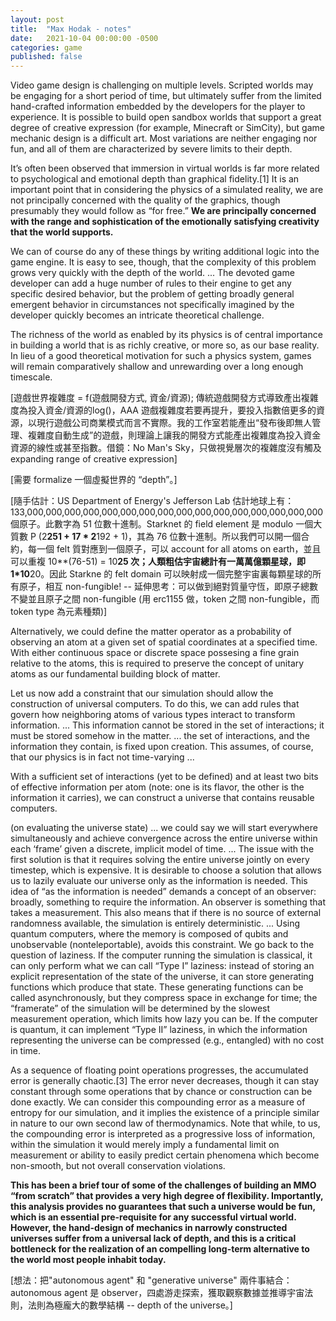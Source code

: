 ```yaml
---
layout: post
title:  "Max Hodak - notes"
date:   2021-10-04 00:00:00 -0500
categories: game
published: false
---
```


Video game design is challenging on multiple levels. Scripted worlds may be engaging for a short period of time, but ultimately suffer from the limited hand-crafted information embedded by the developers for the player to experience. It is possible to build open sandbox worlds that support a great degree of creative expression (for example, Minecraft or SimCity), but game mechanic design is a difficult art. Most variations are neither engaging nor fun, and all of them are characterized by severe limits to their depth.

It’s often been observed that immersion in virtual worlds is far more related to psychological and emotional depth than graphical fidelity.[1] It is an important point that in considering the physics of a simulated reality, we are not principally concerned with the quality of the graphics, though presumably they would follow as “for free.” **We are principally concerned with the range and sophistication of the emotionally satisfying creativity that the world supports.**

We can of course do any of these things by writing additional logic into the game engine. It is easy to see, though, that the complexity of this problem grows very quickly with the depth of the world. ... The devoted game developer can add a huge number of rules to their engine to get any specific desired behavior, but the problem of getting broadly general emergent behavior in circumstances not specifically imagined by the developer quickly becomes an intricate theoretical challenge.

The richness of the world as enabled by its physics is of central importance in building a world that is as richly creative, or more so, as our base reality. In lieu of a good theoretical motivation for such a physics system, games will remain comparatively shallow and unrewarding over a long enough timescale.

[遊戲世界複雜度 = f(遊戲開發方式, 資金/資源); 傳統遊戲開發方式導致產出複雜度為投入資金/資源的log()，AAA 遊戲複雜度若要再提升，要投入指數倍更多的資源，以現行遊戲公司商業模式而言不實際。我的工作室若能產出“發布後即無人管理、複雜度自動生成”的遊戲，則理論上讓我的開發方式能產出複雜度為投入資金資源的線性或甚至指數。借鏡：No Man's Sky，只做視覺層次的複雜度沒有觸及 expanding range of creative expression]

[需要 formalize 一個虛擬世界的 “depth”。]

[隨手估計：US Department of Energy's Jefferson Lab 估計地球上有：
133,000,000,000,000,000,000,000,000,000,000,000,000,000,000,000,000 個原子。此數字為 51 位數十進制。Starknet 的 field element 是 modulo 一個大質數 P (2**251 + 17 * 2**192 + 1)，其為 76 位數十進制。所以我們可以開一個合約，每一個 felt 質對應到一個原子，可以 account for all atoms on earth，並且可以重複 10**(76-51) = 10**25 次；人類粗估宇宙總計有一萬萬億顆星球，即 1*10**20。因此 Starkne 的 felt domain 可以映射成一個完整宇宙裏每顆星球的所有原子，相互 non-fungible! -- 延伸思考：可以做到絕對質量守恆，即原子總數不變並且原子之間 non-fungible (用 erc1155 做，token 之間 non-fungible，而 token type 為元素種類)]

Alternatively, we could define the matter operator as a probability of observing an atom at a given set of spatial coordinates at a specified time. With either continuous space or discrete space possesing a fine grain relative to the atoms, this is required to preserve the concept of unitary atoms as our fundamental building block of matter.

Let us now add a constraint that our simulation should allow the construction of universal computers. To do this, we can add rules that govern how neighboring atoms of various types interact to transform information. ... This information cannot be stored in the set of interactions; it must be stored somehow in the matter. ... the set of interactions, and the information they contain, is fixed upon creation. This assumes, of course, that our physics is in fact not time-varying ...

With a sufficient set of interactions (yet to be defined) and at least two bits of effective information per atom (note: one is its flavor, the other is the information it carries), we can construct a universe that contains reusable computers.

(on evaluating the universe state) ... we could say we will start everywhere simultaneously and achieve convergence across the entire universe within each ‘frame’ given a discrete, implicit model of time. ... The issue with the first solution is that it requires solving the entire universe jointly on every timestep, which is expensive. It is desirable to choose a solution that allows us to lazily evaluate our universe only as the information is needed. This idea of “as the information is needed” demands a concept of an observer: broadly, something to require the information. An observer is something that takes a measurement. This also means that if there is no source of external randomness available, the simulation is entirely deterministic. ... Using quantum computers, where the memory is composed of qubits and unobservable (nonteleportable), avoids this constraint. We go back to the question of laziness. If the computer running the simulation is classical, it can only perform what we can call “Type I” laziness: instead of storing an explicit representation of the state of the universe, it can store generating functions which produce that state. These generating functions can be called asynchronously, but they compress space in exchange for time; the “framerate” of the simulation will be determined by the slowest measurement operation, which limits how lazy you can be. If the computer is quantum, it can implement “Type II” laziness, in which the information representing the universe can be compressed (e.g., entangled) with no cost in time.

As a sequence of floating point operations progresses, the accumulated error is generally chaotic.[3] The error never decreases, though it can stay constant through some operations that by chance or construction can be done exactly. We can consider this compounding error as a measure of entropy for our simulation, and it implies the existence of a principle similar in nature to our own second law of thermodynamics. Note that while, to us, the compounding error is interpreted as a progressive loss of information, within the simulation it would merely imply a fundamental limit on measurement or ability to easily predict certain phenomena which become non-smooth, but not overall conservation violations.

**This has been a brief tour of some of the challenges of building an MMO “from scratch” that provides a very high degree of flexibility. Importantly, this analysis provides no guarantees that such a universe would be fun, which is an essential pre-requisite for any successful virtual world. However, the hand-design of mechanics in narrowly constructed universes suffer from a universal lack of depth, and this is a critical bottleneck for the realization of an compelling long-term alternative to the world most people inhabit today.**

[想法：把"autonomous agent" 和 "generative universe" 兩件事結合：autonomous agent 是 observer，四處游走探索，獲取觀察數據並推導宇宙法則，法則為極龐大的數學結構 -- depth of the universe。]
